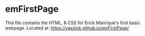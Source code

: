 # emFirstPage
This file contains the HTML, &amp; CSS for Erick Manrique's first basic webpage. 
Located at: 
https://yeezick.github.io/emFirstPage/
